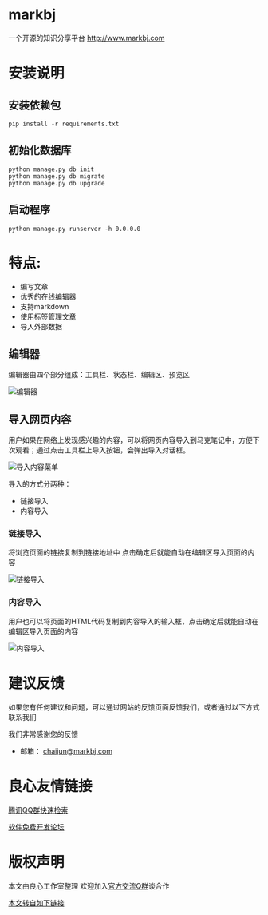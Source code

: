 # markbj
一个开源的知识分享平台 http://www.markbj.com

# 安装说明

## 安装依赖包
	pip install -r requirements.txt

## 初始化数据库
	python manage.py db init
	python manage.py db migrate
	python manage.py db upgrade

## 启动程序
	python manage.py runserver -h 0.0.0.0

# 特点:

- 编写文章
- 优秀的在线编辑器
- 支持markdown
- 使用标签管理文章
- 导入外部数据

## 编辑器

编辑器由四个部分组成：工具栏、状态栏、编辑区、预览区

![编辑器](http://uploadimg.markbj.com/static/resource/image/book/b5047452225111e7affb00163e13356e.png)

## 导入网页内容
用户如果在网络上发现感兴趣的内容，可以将网页内容导入到马克笔记中，方便下次观看；通过点击工具栏上导入按钮，会弹出导入对话框。

![导入内容菜单](http://uploadimg.markbj.com/static/resource/image/book/8b031e80227211e798b600163e13356e.png)

导入的方式分两种：
- 链接导入
- 内容导入

### 链接导入
将浏览页面的链接复制到链接地址中 点击确定后就能自动在编辑区导入页面的内容

![链接导入](http://uploadimg.markbj.com/static/resource/image/book/ec8774cc227111e798b600163e13356e.png)

### 内容导入
用户也可以将页面的HTML代码复制到内容导入的输入框，点击确定后就能自动在编辑区导入页面的内容

![内容导入](http://uploadimg.markbj.com/static/resource/image/book/c89b07fc227311e798b600163e13356e.png)

# 建议反馈

如果您有任何建议和问题，可以通过网站的反馈页面反馈我们，或者通过以下方式联系我们

我们非常感谢您的反馈

- 邮箱： chaijun@markbj.com




 # 良心友情链接

[腾讯QQ群快速检索](http://u.720life.cn/s/8cf73f7c)

[软件免费开发论坛](http://u.720life.cn/s/bbb01dc0)

# 版权声明 

本文由良心工作室整理 欢迎加入[官方交流Q群](https://u.720life.cn/s/f2316816)谈合作

[本文转自如下链接](http://u.720life.cn/g/2e71d0f0a5c601172267ba20d3a43c6efcd5384f129f7b854ca07dc2ae19950b259519890571ca465e5d776b79e0ed9d017dd221a9aed6468d857ea91bc86f50)